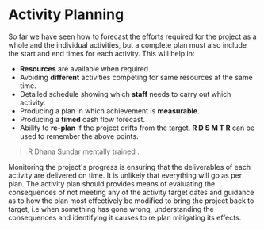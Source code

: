 # Activity Planning
So far we have seen how to forecast the efforts required for the project as a whole and the individual activities, but a complete plan must also include the start and end times for each activity. This will help in:
- **Resources** are available when required.
- Avoiding **different** activities competing for same resources at the same time.
- Detailed schedule showing which **staff** needs to carry out which activity.
- Producing a plan in which achievement is **measurable**.
- Producing a **timed** cash flow forecast.
- Ability to **re-plan** if the project drifts from the target.
**R D S M T R** can be used to remember the above points.
> R Dhana Sundar mentally trained .

Monitoring the project's progress is ensuring that the deliverables of each activity are delivered on time. It is unlikely that everything will go as per plan. The activity plan should provides means of evaluating the consequences of not meeting any of the activity target dates and guidance as to how the plan most effectively be modified to bring the project back to target, i.e when something has gone wrong, understanding the consequences and identifying it causes to re plan mitigating its effects.
